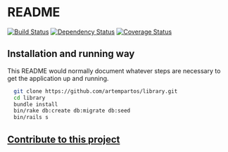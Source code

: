 # README

[![Build Status](https://travis-ci.org/artempartos/library.png)](https://travis-ci.org/artempartos/library)
[![Dependency Status](https://gemnasium.com/artempartos/library.png)](https://gemnasium.com/artempartos/library)
[![Coverage Status](https://coveralls.io/repos/artempartos/library/badge.png?branch=master)](https://coveralls.io/r/artempartos/library)

## Installation and running way

This README would normally document whatever steps are necessary to get the
application up and running.

```sh
  git clone https://github.com/artempartos/library.git
  cd library
  bundle install
  bin/rake db:create db:migrate db:seed
  bin/rails s
```

## [Contribute to this project](/TODO.md) 


